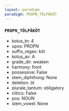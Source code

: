 ```yaml
---
layout: paradigm
paradigm: PROPN_TÖLPÄKÖT
---
```

### ` PROPN_TÖLPÄKÖT `


* kotus_tn: 4
* upos: PROPN
* suffix_regex: köt
* kotus_av: A
* grade_dir: weaken
* harmony: front
* possessive: False
* stem_diphthong: None
* deletion: öt
* plurale_tantum: obligatory
* clitics: False
* pos: NOUN
* stem_vowel: None

